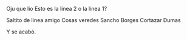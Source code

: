 Oju que lio
Esto es la linea 2 o la linea 1?

Saltito de linea amigo
Cosas veredes Sancho
Borges
Cortazar
Dumas

Y se acabó.
